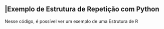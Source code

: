  ## |Exemplo de Estrutura de Repetição com Python 

   Nesse código, é possível ver um exemplo de uma Estrutura de R
 
